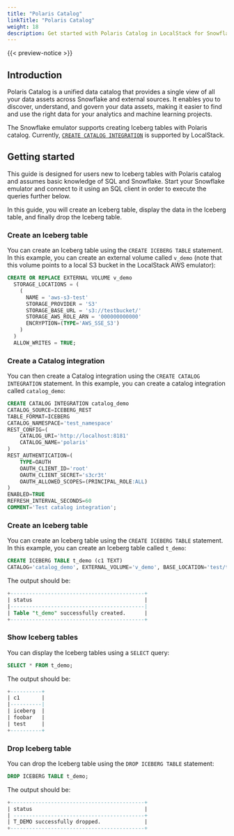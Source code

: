 ```yaml
---
title: "Polaris Catalog"
linkTitle: "Polaris Catalog"
weight: 18
description: Get started with Polaris Catalog in LocalStack for Snowflake
---
```


{{< preview-notice >}}

## Introduction

Polaris Catalog is a unified data catalog that provides a single view of all your data assets across Snowflake and external sources. It enables you to discover, understand, and govern your data assets, making it easier to find and use the right data for your analytics and machine learning projects.

The Snowflake emulator supports creating Iceberg tables with Polaris catalog. Currently, [`CREATE CATALOG INTEGRATION`](https://docs.snowflake.com/en/sql-reference/sql/create-catalog-integration-open-catalog) is supported by LocalStack.

## Getting started

This guide is designed for users new to Iceberg tables with Polaris catalog and assumes basic knowledge of SQL and Snowflake. Start your Snowflake emulator and connect to it using an SQL client in order to execute the queries further below.

In this guide, you will create an Iceberg table, display the data in the Iceberg table, and finally drop the Iceberg table.

### Create an Iceberg table

You can create an Iceberg table using the `CREATE ICEBERG TABLE` statement. In this example, you can create an external volume called `v_demo` (note that this volume points to a local S3 bucket in the LocalStack AWS emulator):

```sql
CREATE OR REPLACE EXTERNAL VOLUME v_demo
  STORAGE_LOCATIONS = (
    (
      NAME = 'aws-s3-test'
      STORAGE_PROVIDER = 'S3'
      STORAGE_BASE_URL = 's3://testbucket/'
      STORAGE_AWS_ROLE_ARN = '000000000000'
      ENCRYPTION=(TYPE='AWS_SSE_S3')
    )
  )
  ALLOW_WRITES = TRUE;
```

### Create a Catalog integration

You can then create a Catalog integration using the `CREATE CATALOG INTEGRATION` statement. In this example, you can create a catalog integration called `catalog_demo`:

```sql
CREATE CATALOG INTEGRATION catalog_demo
CATALOG_SOURCE=ICEBERG_REST
TABLE_FORMAT=ICEBERG
CATALOG_NAMESPACE='test_namespace'
REST_CONFIG=(
    CATALOG_URI='http://localhost:8181'
    CATALOG_NAME='polaris'
)
REST_AUTHENTICATION=(
    TYPE=OAUTH
    OAUTH_CLIENT_ID='root'
    OAUTH_CLIENT_SECRET='s3cr3t'
    OAUTH_ALLOWED_SCOPES=(PRINCIPAL_ROLE:ALL)
)
ENABLED=TRUE
REFRESH_INTERVAL_SECONDS=60
COMMENT='Test catalog integration';
```

### Create an Iceberg table

You can create an Iceberg table using the `CREATE ICEBERG TABLE` statement. In this example, you can create an Iceberg table called `t_demo`:

```sql
CREATE ICEBERG TABLE t_demo (c1 TEXT)
CATALOG='catalog_demo', EXTERNAL_VOLUME='v_demo', BASE_LOCATION='test/test_namespace';
```

The output should be:

```sql
+-------------------------------------------+                                    
| status                                    |
|-------------------------------------------|
| Table "t_demo" successfully created.      |
+-------------------------------------------+
```

### Show Iceberg tables

You can display the Iceberg tables using a `SELECT` query:

```sql
SELECT * FROM t_demo;
```

The output should be:

```sql
+----------+
| c1       |
|----------|
| iceberg  |
| foobar   |
| test     |
+----------+
```

### Drop Iceberg table

You can drop the Iceberg table using the `DROP ICEBERG TABLE` statement:

```sql
DROP ICEBERG TABLE t_demo;
```

The output should be:

```sql
+-------------------------------------------+  
| status                                    |
| ------------------------------------------+
| T_DEMO successfully dropped.              |
+-------------------------------------------+
```
